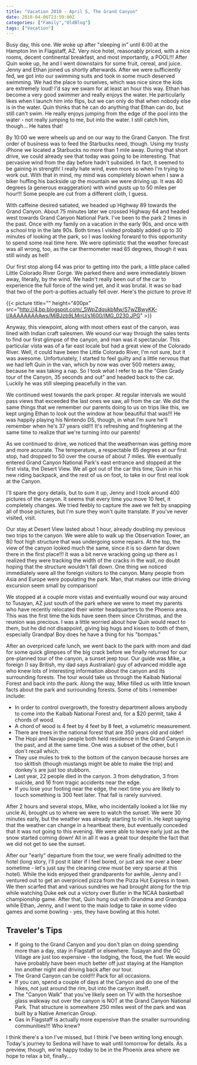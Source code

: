 ```yaml
---
title: "Vacation 2010 - April 5, The Grand Canyon"
date: 2010-04-06T23:59:00Z
categories: ["Family","OldBlog"]
tags: ["Vacation"]
---
```


Busy day, this one.  We woke up after "sleeping in" until 6:00 at the Hampton Inn in Flagstaff, AZ.  Very nice hotel, reasonably priced, with a nice rooms, decent continental breakfast, and most importantly, a POOL!!!  After Quin woke up, he and I went downstairs for some fruit, cereal, and juice.  Jenny and Ethan joined us shortly afterwards.  After we were sufficiently fed, we got into our swimming suits and took in some much deserved swimming.  We had the place to ourselves, which was nice since the kids are extremely loud!  I'd say we swam for at least an hour this way.  Ethan has become a very good swimmer and really enjoys the water.  He particularly likes when I launch him into flips, but we can only do that when nobody else is in the water.  Quin thinks that he can do anything that Ethan can do, but still can't swim.  He really enjoys jumping from the edge of the pool into the water - not really jumping to me, but into the water.  I still catch him, though...  He hates that!

By 10:00 we were wheels up and on our way to the Grand Canyon.  The first order of business was to feed the Starbucks need, though.  Using my trusty iPhone we located a Starbucks no more than 1 mile away.  During that short drive, we could already see that today was going to be interesting.  That pervasive wind from the day before hadn't subsided.  In fact, it seemed to be gaining in strength!  I really hate wind, even more so when I'm trying to work out.  With that in mind, my mind was completely blown when I saw a biker huffing his backside up the mountain we were driving up.  It was 40 degrees (a generous exaggeration) with wind gusts up to 50 miles per hour!!!  Some people are cut from a different cloth, I guess.

With caffeine desired satiated, we headed up Highway 89 towards the Grand Canyon.  About 75 minutes later we crossed Highway 64 and headed west towards Grand Canyon National Park.  I've been to the park 2 times in the past.  Once with my family on a vacation in the early 90s, and once with a school trip in the late 90s.  Both times I visited probably added up to 30 minutes of looking at the park, so I was looking forward to this opportunity to spend some real time here.  We were optimistic that the weather forecast was all wrong, too, as the car thermometer read 65 degrees, though it was still windy as hell!

Our first stop along 64 was prior to getting into the park, a little place called Little Colorado River Gorge.  We parked there and were immediately blown away, literally, by the wind.  We hadn't really been out of the car to experience the full force of the wind yet, and it was brutal.  It was so bad that two of the port-a-potties actually fell over.  Here's the picture to prove it!

{{< picture title="" height="400px" src="http://4.bp.blogspot.com/_5WpZdqukbMw/S7wZBwyKK-I/AAAAAAAAAws/MiBJzb9LMnU/s1600/IMG_0230.JPG" >}}

Anyway, this viewpoint, along with most others east of the canyon, was lined with Indian craft salesmen.  We wound our way through the sales tents to find our first glimpse of the canyon, and man was it spectacular.  This particular vista was of a far east locale but had a great view of the Colorado River.  Well, it could have been the Little Colorado River, I'm not sure, but it was awesome.  Unfortunately, I started to feel guilty and a little nervous that we had left Quin in the van, which by now was over 500 meters away, because he was taking a nap.  So I took what I refer to as the "Glen Grady tour of the Canyon, 35 seconds and out" and headed back to the car.  Luckily he was still sleeping peacefully in the van.

We continued west towards the park proper.  At regular intervals we would pass views that exceeded the last ones we saw, all from the car.  We did the same things that we remember our parents doing to us on trips like this, we kept urging Ethan to look out the window at how beautiful that was!!!  He was happily playing his Nintendo DS, though, in what I'm sure he'll remember when he's 37 years old!!!  It's refreshing and frightening at the same time to realize that we're turning into our parents!

As we continued to drive, we noticed that the weatherman was getting more and more accurate.  The temperature, a respectable 65 degrees at our first stop, had dropped to 50 over the course of about 7 miles.  We eventually entered Grand Canyon National Park's east entrance and stopped at the first vista, the Desert View.  We all got out of the car this time, Quin in his new riding backpack, and the rest of us on foot, to take in our first real look at the Canyon.

I'll spare the gory details, but to sum it up, Jenny and I took around 400 pictures of the canyon.  It seems that every time you move 10 feet, it completely changes.  We tried feebly to capture the awe we felt by snapping all of those pictures, but I'm sure they won't quite translate.  If you've never visited, visit.

Our stay at Desert View lasted about 1 hour, already doubling my previous two trips to the canyon.  We were able to walk up the Observation Tower, an 80 foot high structure that was undergoing some repairs.  At the top, the view of the canyon looked much the same, since it is so damn far down there in the first place!!!  It was a bit nerve wracking going up there as I realized they were tracking the width of the cracks in the wall, no doubt hoping that the structure wouldn't fall down.  One thing we noticed immediately were all the foreign visitors to the canyon.  Many people from Asia and Europe were populating the park.  Man, that makes our little driving excursion seem small by comparison!

We stopped at a couple more vistas and eventually wound our way around to Tusayan, AZ just south of the park where we were to meet my parents who have recently relocated their winter headquarters to the Phoenix area.  This was the first time the kids have seen them since Christmas, and the reunion was precious.  I was a little worried about how Quin would react to them, but he did not disappoint, giving big hugs and kisses to both of them, especially Grandpa!  Boy does he have a thing for his "bompas."

After an overpriced cafe lunch, we went back to the park with mom and dad for some quick glimpses of the big crack before we finally returned for our pre-planned tour of the canyon, a sunset jeep tour.  Our guide was Mike, a foreign (I say British, my dad says Australian) guy of advanced middle age who knew lots of interesting information about the canyon and its surrounding forests.  The tour would take us through the Kaibab National Forest and back into the park.  Along the way, Mike filled us with little known facts about the park and surrounding forests.  Some of bits I remember include:

* In order to control overgrowth, the forestry department allows anybody to come into the Kaibab National Forest and, for a $20 permit, take 4 chords of wood.
* A chord of wood is 4 feet by 4 feet by 8 feet, a volumetric measurement.
* There are trees in the national forest that are 350 years old and older!
* The Hopi and Navajo people both held residence in the Grand Canyon in the past, and at the same time.  One was a subset of the other, but I don't recall which.
* They use mules to trek to the bottom of the canyon because horses are too skittish (though mustangs might be able to make the trip) and donkey's are just too stubborn.
* Last year, 22 people died in the canyon.  3 from dehydration, 3 from suicide, and 16 from tragic accidents near the edge.
* If you lose your footing near the edge, the next time you are likely to touch something is 300 feet later.  That fall is rarely survived.

After 2 hours and several stops, Mike, who incidentally looked a lot like my uncle Al, brought us to where we were to watch the sunset.  We were 30 minutes early, but the weather was already starting to roll in.  He kept saying that the weather can change in a heartbeat there, but eventually conceded that it was not going to this evening.  We were able to leave early just as the snow started coming down!  All in all it was a great tour despite the fact that we did not get to see the sunset.

After our "early" departure from the tour, we were finally admitted to the hotel (long story, I'll post it later if I feel bored, or just ask me over a beer sometime - let's just say the cleaning crew must be very sparse at this hotel).  While the kids enjoyed their grandparents for awhile, Jenny and I ventured out to get an overpriced pizza from the Pizza Hut Express in town.  We then scarfed that and various sundries we had brought along for the trip while watching Duke eek out a victory over Butler in the NCAA basketball championship game.  After that, Quin hung out with Grandma and Grandpa while Ethan, Jenny, and I went to the main lodge to take in some video games and some bowling - yes, they have bowling at this hotel.

## Traveler's Tips

* If going to the Grand Canyon and you don't plan on doing spending more than a day, stay in Flagstaff or elsewhere.  Tusayan and the GC Village are just too expensive - the lodging, the food, the fuel.  We would have probably have been much better off just staying at the Hampton Inn another night and driving back after our tour.
* The Grand Canyon can be cold!!! Pack for all occasions.
* If you can, spend a couple of days at the Canyon and do one of the hikes, not just around the rim, but into the canyon itself.
* The "Canyon Walk" that you've likely seen on TV with the horseshoe glass walkway out over the canyon is NOT at the Grand Canyon National Park.  That structure is somewhere 250 miles west of the park and was built by a Native American Group.
* Gas in Flagstaff is actually more expensive than the smaller surrounding communities!!!  Who knew?

I think there's a ton I've missed, but I think I've been writing long enough.  Today's journey to Sedona will have to wait until tomorrow for details.  As a preview, though, we're happy today to be in the Phoenix area where we hope to relax a bit, finally...
